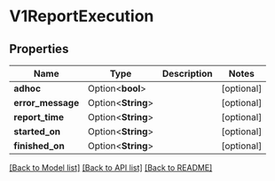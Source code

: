 # V1ReportExecution

## Properties

Name | Type | Description | Notes
------------ | ------------- | ------------- | -------------
**adhoc** | Option<**bool**> |  | [optional]
**error_message** | Option<**String**> |  | [optional]
**report_time** | Option<**String**> |  | [optional]
**started_on** | Option<**String**> |  | [optional]
**finished_on** | Option<**String**> |  | [optional]

[[Back to Model list]](../README.md#documentation-for-models) [[Back to API list]](../README.md#documentation-for-api-endpoints) [[Back to README]](../README.md)


